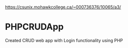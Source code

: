 https://csunix.mohawkcollege.ca/~000736376/10065/a3/
# PHPCRUDApp
Created CRUD web app with Login functionality using PHP
